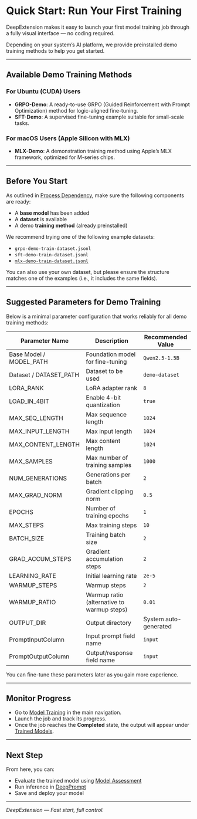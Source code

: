 # Quick Start: Run Your First Training

DeepExtension makes it easy to launch your first model training job through a fully visual interface — no coding required.

Depending on your system’s AI platform, we provide preinstalled demo training methods to help you get started.

---

## Available Demo Training Methods

### For Ubuntu (CUDA) Users

- **GRPO-Demo**: A ready-to-use GRPO (Guided Reinforcement with Prompt Optimization) method for logic-aligned fine-tuning.
- **SFT-Demo**: A supervised fine-tuning example suitable for small-scale tasks.

### For macOS Users (Apple Silicon with MLX)

- **MLX-Demo**: A demonstration training method using Apple’s MLX framework, optimized for M-series chips.

---

## Before You Start

As outlined in [Process Dependency](tutorial-process-dependency.md), make sure the following components are ready:

- A **base model** has been added
- A **dataset** is available
- A demo **training method** (already preinstalled)

We recommend trying one of the following example datasets:

- `grpo-demo-train-dataset.jsonl`
- `sft-demo-train-dataset.jsonl`
- [`mlx-demo-train-dataset.jsonl`](../assets/datasets/mlx-demo-train-dataset.jsonl)

You can also use your own dataset, but please ensure the structure matches one of the examples (i.e., it includes the same fields).

---

## Suggested Parameters for Demo Training

Below is a minimal parameter configuration that works reliably for all demo training methods:

| **Parameter Name**        | **Description**                                      | **Recommended Value**         |
|---------------------------|------------------------------------------------------|--------------------------------|
| Base Model / MODEL_PATH   | Foundation model for fine-tuning                     | `Qwen2.5-1.5B`                 |
| Dataset / DATASET_PATH    | Dataset to be used                                   | `demo-dataset`                |
| LORA_RANK                 | LoRA adapter rank                                    | `8`                            |
| LOAD_IN_4BIT              | Enable 4-bit quantization                            | `true`                         |
| MAX_SEQ_LENGTH            | Max sequence length                                  | `1024`                         |
| MAX_INPUT_LENGTH          | Max input length                                     | `1024`                         |
| MAX_CONTENT_LENGTH        | Max content length                                   | `1024`                         |
| MAX_SAMPLES               | Max number of training samples                       | `1000`                         |
| NUM_GENERATIONS           | Generations per batch                                | `2`                            |
| MAX_GRAD_NORM             | Gradient clipping norm                               | `0.5`                          |
| EPOCHS                    | Number of training epochs                            | `1`                            |
| MAX_STEPS                 | Max training steps                                   | `10`                           |
| BATCH_SIZE                | Training batch size                                  | `2`                            |
| GRAD_ACCUM_STEPS          | Gradient accumulation steps                          | `2`                            |
| LEARNING_RATE             | Initial learning rate                                | `2e-5`                         |
| WARMUP_STEPS              | Warmup steps                                         | `2`                            |
| WARMUP_RATIO              | Warmup ratio (alternative to warmup steps)           | `0.01`                         |
| OUTPUT_DIR                | Output directory                                     | System auto-generated          |
| PromptInputColumn         | Input prompt field name                              | `input`                        |
| PromptOutputColumn        | Output/response field name                           | `input`                        |

You can fine-tune these parameters later as you gain more experience.

---

## Monitor Progress

- Go to [Model Training](../user-guide/model-training.md) in the main navigation.
- Launch the job and track its progress.
- Once the job reaches the **Completed** state, the output will appear under [Trained Models](../user-guide/trained-models.md).

---

## Next Step

From here, you can:

- Evaluate the trained model using [Model Assessment](../user-guide/model-assessment.md)
- Run inference in [DeepPrompt](../user-guide/deep-prompt.md)
- Save and deploy your model

---

*DeepExtension — Fast start, full control.*
